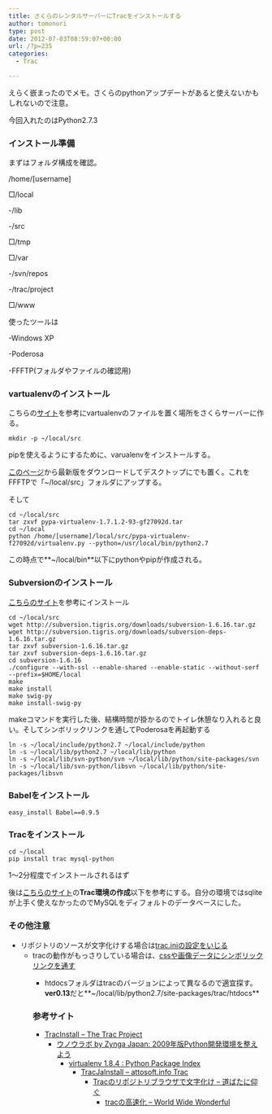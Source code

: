 ```yaml
---
title: さくらのレンタルサーバーにTracをインストールする
author: tomonori
type: post
date: 2012-07-03T08:59:07+00:00
url: /?p=235
categories:
  - Trac

---
```

えらく嵌まったのでメモ。さくらのpythonアップデートがあると使えないかもしれないので注意。
  
今回入れたのはPython2.7.3

### インストール準備

まずはフォルダ構成を確認。

/home/[username]
  
□/local
  
-/lib
  
-/src
  
□/tmp
  
□/var
  
-/svn/repos
  
-/trac/project
  
□/www

使ったツールは
  
-Windows XP
  
-Poderosa
  
-FFFTP(フォルダやファイルの確認用)

### vartualenvのインストール

こちらの[サイト][1]を参考にvartualenvのファイルを置く場所をさくらサーバーに作る。

```:bash
mkdir -p ~/local/src
```

pipを使えるようにするために、varualenvをインストールする。
  
[このページ][2]から最新版をダウンロードしてデスクトップにでも置く。これをFFFTPで「~/local/src」フォルダにアップする。
  
そして

```:bash
cd ~/local/src
tar zxvf pypa-virtualenv-1.7.1.2-93-gf27092d.tar
cd ~/local
python /home/[username]/local/src/pypa-virtualenv-f27092d/virtualenv.py --python=/usr/local/bin/python2.7
```

この時点で**~/local/bin**以下にpythonやpipが作成される。

### Subversionのインストール

[こちらのサイト][3]を参考にインストール

```:bash
cd ~/local/src
wget http://subversion.tigris.org/downloads/subversion-1.6.16.tar.gz
wget http://subversion.tigris.org/downloads/subversion-deps-1.6.16.tar.gz
tar zxvf subversion-1.6.16.tar.gz
tar zxvf subversion-deps-1.6.16.tar.gz
cd subversion-1.6.16
./configure --with-ssl --enable-shared --enable-static --without-serf --prefix=$HOME/local
make
make install
make swig-py
make install-swig-py
```

makeコマンドを実行した後、結構時間が掛かるのでトイレ休憩なり入れると良い。そしてシンボリックリンクを通してPoderosaを再起動する

```:bash
ln -s ~/local/include/python2.7 ~/local/include/python
ln -s ~/local/lib/python2.7 ~/local/lib/python
ln -s ~/local/lib/svn-python/svn ~/local/lib/python/site-packages/svn
ln -s ~/local/lib/svn-python/libsvn ~/local/lib/python/site-packages/libsvn
```

### Babelをインストール

```:bash
easy_install Babel==0.9.5
```

### Tracをインストール

```:bash
cd ~/local
pip install trac mysql-python
```

1～2分程度でインストールされるはず

後は[こちらのサイト][3]の**Trac環境の作成**以下を参考にする。自分の環境ではsqliteが上手く使えなかったのでMySQLをディフォルトのデータベースにした。

### その他注意

  * リポジトリのソースが文字化けする場合は[trac.iniの設定をいじる][4] 
      * tracの動作がもっさりしている場合は、[cssや画像データにシンボリックリンクを通す][5] 
          * htdocsフォルダはtracのバージョンによって異なるので適宜探す。**ver0.13**だと**~/local/lib/python2.7/site-packages/trac/htdocs** </ul> 
            ### 参考サイト
            
              * [TracInstall – The Trac Project][6] 
                  * [ウノウラボ by Zynga Japan: 2009年版Python開発環境を整えよう][1] 
                      * [virtualenv 1.8.4 : Python Package Index][2] 
                          * [TracJaInstall – attosoft.info Trac][3] 
                              * [Tracのリポジトリブラウザで文字化け &#8211; 道ばたに仰ぐ][4] 
                                  * [tracの高速化 &#8211; World Wide Wonderful][5] </ul>

 [1]: http://labs.unoh.net/2009/12/2009python.html
 [2]: http://pypi.python.org/pypi/virtualenv/
 [3]: http://attosoft.info/trac/wiki/TracJaInstall
 [4]: http://d.hatena.ne.jp/taisuke_h/20071109/1194598962
 [5]: http://d.hatena.ne.jp/orangehat/20080421
 [6]: http://trac.edgewall.org/wiki/TracInstall
